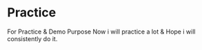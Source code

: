 # Practice
For Practice &amp; Demo Purpose
Now i will practice a lot
& Hope i will consistently do it.
